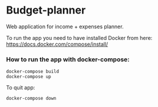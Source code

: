 # Budget-planner
Web application for income + expenses planner.

To run the app you need to have installed Docker from here: https://docs.docker.com/compose/install/

### How to run the app with docker-compose:
```
docker-compose build
docker-compose up
```

To quit app:
```
docker-compose down
```
